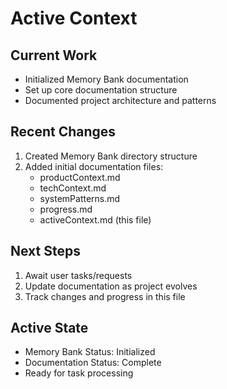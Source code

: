 # Active Context

## Current Work
- Initialized Memory Bank documentation
- Set up core documentation structure
- Documented project architecture and patterns

## Recent Changes
1. Created Memory Bank directory structure
2. Added initial documentation files:
   - productContext.md
   - techContext.md
   - systemPatterns.md
   - progress.md
   - activeContext.md (this file)

## Next Steps
1. Await user tasks/requests
2. Update documentation as project evolves
3. Track changes and progress in this file

## Active State
- Memory Bank Status: Initialized
- Documentation Status: Complete
- Ready for task processing
